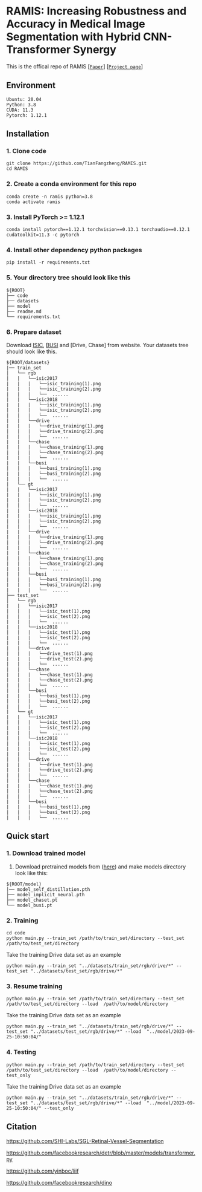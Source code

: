 # RAMIS: Increasing Robustness and Accuracy in Medical Image Segmentation with Hybrid CNN-Transformer Synergy

This is the offical repo of RAMIS
[[`Paper`](https://github.com/TianFangzheng/RAMIS)]
[[`Project page`](https://grape2dpose.netlify.app)]


## Environment

```shell
Ubuntu: 20.04
Python: 3.8
CUDA: 11.3
Pytorch: 1.12.1
```

## Installation

### 1. Clone code

```shell
git clone https://github.com/TianFangzheng/RAMIS.git
cd RAMIS
```

### 2. Create a conda environment for this repo

```shell
conda create -n ramis python=3.8
conda activate ramis
```

### 3. Install PyTorch >= 1.12.1

```shell
conda install pytorch==1.12.1 torchvision==0.13.1 torchaudio==0.12.1 cudatoolkit=11.3 -c pytorch
```

### 4. Install other dependency python packages

```shell
pip install -r requirements.txt
```

### 5. Your directory tree should look like this

```
${ROOT}
├── code
├── datasets
├── model
├── readme.md
└── requirements.txt
```

### 6. Prepare dataset

Download [ISIC](https://challenge.isic-archive.com/data/), [BUSI](https://www.kaggle.com/datasets/aryashah2k/breast-ultrasound-images-dataset) and [Drive, Chase] from website.  Your datasets tree should look like this.

```
${ROOT/datasets}
|── train_set
│   └── rgb
|   |   └──isic2017
|   |   |   └──isic_training(1).png
|   |   |   └──isic_training(2).png
|   |   |   └──  ......
|   |   └──isic2018
|   |   |   └──isic_training(1).png
|   |   |   └──isic_training(2).png
|   |   |   └──  ......
|   |   └──drive
|   |   |   └──drive_training(1).png
|   |   |   └──drive_training(2).png
|   |   |   └──  ......
|   |   └──chase
|   |   |   └──chase_training(1).png
|   |   |   └──chase_training(2).png
|   |   |   └──  ......
|   |   └──busi
|   |   |   └──busi_training(1).png
|   |   |   └──busi_training(2).png
|   |   |   └──  ......
|   └── gt
|   |   └──isic2017
|   |   |   └──isic_training(1).png
|   |   |   └──isic_training(2).png
|   |   |   └──  ......
|   |   └──isic2018
|   |   |   └──isic_training(1).png
|   |   |   └──isic_training(2).png
|   |   |   └──  ......
|   |   └──drive
|   |   |   └──drive_training(1).png
|   |   |   └──drive_training(2).png
|   |   |   └──  ......
|   |   └──chase
|   |   |   └──chase_training(1).png
|   |   |   └──chase_training(2).png
|   |   |   └──  ......
|   |   └──busi
|   |   |   └──busi_training(1).png
|   |   |   └──busi_training(2).png
|   |   |   └──  ......
├── test_set
│   └── rgb
|   |   └──isic2017
|   |   |   └──isic_test(1).png
|   |   |   └──isic_test(2).png
|   |   |   └──  ......
|   |   └──isic2018
|   |   |   └──isic_test(1).png
|   |   |   └──isic_test(2).png
|   |   |   └──  ......
|   |   └──drive
|   |   |   └──drive_test(1).png
|   |   |   └──drive_test(2).png
|   |   |   └──  ......
|   |   └──chase
|   |   |   └──chase_test(1).png
|   |   |   └──chase_test(2).png
|   |   |   └──  ......
|   |   └──busi
|   |   |   └──busi_test(1).png
|   |   |   └──busi_test(2).png
|   |   |   └──  ......
|   └── gt
|   |   └──isic2017
|   |   |   └──isic_test(1).png
|   |   |   └──isic_test(2).png
|   |   |   └──  ......
|   |   └──isic2018
|   |   |   └──isic_test(1).png
|   |   |   └──isic_test(2).png
|   |   |   └──  ......
|   |   └──drive
|   |   |   └──drive_test(1).png
|   |   |   └──drive_test(2).png
|   |   |   └──  ......
|   |   └──chase
|   |   |   └──chase_test(1).png
|   |   |   └──chase_test(2).png
|   |   |   └──  ......
|   |   └──busi
|   |   |   └──busi_test(1).png
|   |   |   └──busi_test(2).png
|   |   |   └──  ......
```

## Quick start

### 1. Download trained model

1. Download pretrained models from ([here](https://drive.google.com/drive/folders/13x7Ta8yyiKgtPqGcVpNlJblVTsDQZ0BZ?usp=drive_link)) and make models directory look like this:

```
${ROOT/model}
|── model_self_distillation.pth
├── model_implicit_neural.pth
├── model_chaset.pt
└── model_busi.pt
```

### 2. Training

```
cd code
python main.py --train_set /path/to/train_set/directory --test_set /path/to/test_set/directory
```

Take the training Drive data set as an example

```
python main.py --train_set "../datasets/train_set/rgb/drive/*" --test_set "../datasets/test_set/rgb/drive/*"
```

### 3. Resume training

```
python main.py --train_set /path/to/train_set/directory --test_set /path/to/test_set/directory --load  /path/to/model/directory
```

Take the training Drive data set as an example

```
python main.py --train_set "../datasets/train_set/rgb/drive/*" --test_set "../datasets/test_set/rgb/drive/*" --load  "../model/2023-09-25-10:50:04/"
```

### 4. Testing

```
python main.py --train_set /path/to/train_set/directory --test_set /path/to/test_set/directory --load  /path/to/model/directory --test_only
```

Take the training Drive data set as an example

```
python main.py --train_set "../datasets/train_set/rgb/drive/*" --test_set "../datasets/test_set/rgb/drive/*" --load  "../model/2023-09-25-10:50:04/" --test_only
```



## Citation

https://github.com/SHI-Labs/SGL-Retinal-Vessel-Segmentation

https://github.com/facebookresearch/detr/blob/master/models/transformer.py

https://github.com/yinboc/liif

https://github.com/facebookresearch/dino
